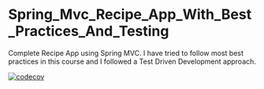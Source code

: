 # Spring_Mvc_Recipe_App_With_Best_Practices_And_Testing
Complete Recipe App using Spring MVC. I have tried to follow most best practices in this course and I followed a Test Driven Development approach. 

[![codecov](https://codecov.io/gh/AminBmGL/Spring_Mvc_Recipe_App_With_Best_Practices_And_Testing/branch/master/graph/badge.svg)](https://codecov.io/gh/AminBmGL/Spring_Mvc_Recipe_App_With_Best_Practices_And_Testing)
